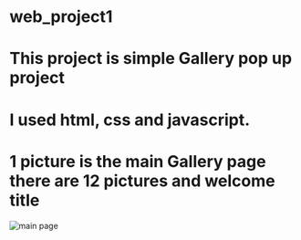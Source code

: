 # web_project1
# This project is simple Gallery pop up project
# I used html, css and javascript.
# 1 picture is the main Gallery page there are 12 pictures and welcome title
![main page](https://user-images.githubusercontent.com/117292231/199566418-802af94b-af45-48e5-bb39-1ce97bbc1a79.png)
